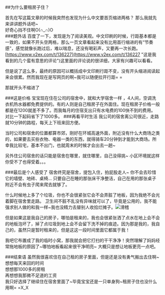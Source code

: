 ##为什么要租房子住？

首先在写这篇文章的时候我突然也发现为什么中文要首页缩进两格？
那么我就先来讲讲题外话吧~  
好奇心挡不住啊O(∩_∩)O  
###题外话
百度了一下，发现是为了阅读美观。中文印刷的时候，行距基本都是一致的，如果不开头空两格，那么一页文章看起来没有比用首行缩进的有“节奏感”，感觉就像长跑过后，难以喘息，还没有喝彩声，又要再一次长跑。
[https://www.v2ex.com/t/136227](https://www.v2ex.com/t/136227 "这是我看到的几个蛮有意思的评论")这里面的评论说的很详细，大家有兴趣可以看看。  

但是说了这么多，最终的原因可以概括成中文印刷行距不变，没有开头缩进阅读起来会很累。然而我现在是写网页的啊~我可以随便拉开行距= =   

那就开头不缩进了

###这是价格
宝宝现在住在公司的宿舍中，就和大学宿舍一样 ，4人间，空调洗衣机热水器都免费提供的。有的人则是自己租房子在外面住。现在租房子价格一般都是在1200就差不多了。而我每月的住宿支出只有水电费的100快不到的费用。
对比一下起码省下了1000多。
###再看平时生活
我公司的宿舍离公司很近，走路就10分钟的路程，每天上下班来回方便。  

当时公司和宿舍的位置都算市郊，刚好在环城高速外面，附近没有什么大商场之类的，如果要去买些衣物、电器一类的东西，就得骑车20分钟到才能到大商场。所幸我比较宅，基本不出门，也就周末的时候才会出去一趟~

另外住公司宿舍的话只能是宿舍在哪里，就住哪里，自己没得挑~ 小区环境就这样你受不了也得受着。。。

###最后是个人感受了
宿舍终究是宿舍，提包入住，拍屁股走人~ 你不会去珍惜它的墙壁、地砖、桌椅... 只要自己在睡的那张床干净整洁，自己在用的那张桌子附近不会有虫子爬来爬去就够了。

什么时候地上多了个垃圾，你也不会很紧张它会不会弄脏了地板，因为我绝不会光着脚在宿舍里走路。
卫生间不脏不乱没有异味就可以了，毕竟是公用的，我不能强求别人做的和我一样~我也没精力去替别人收拾烂摊子。![滑稽](../../images/favicon.ico)

但是如果这是我自己的房子，哪怕是租来的，我也会很紧张洒了点水在地上会不会的地板泡坏了，掉了点垃圾到地上会不会留下洗不掉的痕迹。因为那是我的，我自己的，虽然只是暂时租来的，但是这这一段时间里面它都属于我！  

我吧它布置成了我的临时小窝，那我就会把它打扫的干干净净！突然理解了妈妈经常拖地板的原因了~哪怕地板看起来很干净明亮~  大概只是想让地板更亮一点吧。


###结束语
虽然我很喜欢住在自己租的房子里面，但是还是没有勇气搬出去住啊~  
	想想每天来回的时间  
	想想那1000多的房租  
	再想想我那微不足道的工资  
我只好选择了继续住在宿舍里面了~毕竟宝宝还是一只单身狗~租房子住也没什么用啊= =X_X